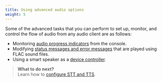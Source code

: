 ```yaml
---
title: Using advanced audio options
weight: 5
---
```


Some of the advanced tasks that you can perform to set up, monitor, and control the flow of audio from any audio client are as follows:

- Monitoring [audio progress indicators]({{site.baseurl}}/audio/progress_indicators) from the console.
- Modifying [status messages and error messages]({{site.baseurl}}/audio/error_messages) that are played using FLAC sound files.
- Using a smart speaker as a [device controller]({{site.baseurl}}/audio/Using_a_device_controller).

> **What to do next?**<br/>
Learn how to [configure STT and TTS]({{site.baseurl}}/audio/configure_SST/).
